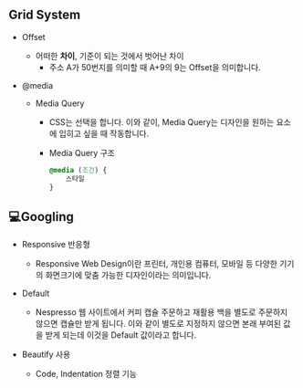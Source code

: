 ## Grid System

* Offset

  * 어떠한 **차이**, 기준이 되는 것에서 벗어난 차이
    * 주소 A가 50번지를 의미할 때 A+9의 9는 Offset을 의미합니다. 

* @media

  * Media Query

    * CSS는 선택을 합니다. 이와 같이, Media Query는 디자인을 원하는 요소에 입히고 싶을 때 작동합니다.

    * Media Query 구조

      ```css
      @media (조건) {
          스타일
      }
      ```





## :computer:Googling

* Responsive 반응형

  * Responsive Web Design이란 프린터, 개인용 컴퓨터, 모바일 등 다양한 기기의 화면크기에 맞춤 가능한 디자인이라는 의미입니다. 

* Default 

  * Nespresso 웹 사이트에서 커피 캡슐 주문하고 재활용 백을 별도로 주문하지 않으면 캡슐만 받게 됩니다. 이와 같이 별도로 지정하지 않으면 본래 부여된 값을 받게 되는데 이것을 Default 값이라고 합니다.

* Beautify 사용

  * Code, Indentation 정렬 기능

  